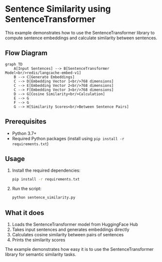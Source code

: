 # Sentence Similarity using SentenceTransformer

This example demonstrates how to use the SentenceTransformer library to compute sentence embeddings and calculate similarity between sentences.

## Flow Diagram

```mermaid
graph TD
    A[Input Sentences] --> B[SentenceTransformer Model<br/>redis/langcache-embed-v1]
    B --> C[Generate Embeddings]
    C --> D[Embedding Vector 1<br/>768 dimensions]
    C --> E[Embedding Vector 2<br/>768 dimensions]
    C --> F[Embedding Vector 3<br/>768 dimensions]
    D --> G[Cosine Similarity<br/>Calculation]
    E --> G
    F --> G
    G --> H[Similarity Scores<br/>Between Sentence Pairs]
```

## Prerequisites

- Python 3.7+
- Required Python packages (install using `pip install -r requirements.txt`)

## Usage

1. Install the required dependencies:
   ```bash
   pip install -r requirements.txt
   ```
2. Run the script:
   ```bash
   python sentence_similarity.py
   ```

## What it does

1. Loads the SentenceTransformer model from HuggingFace Hub
2. Takes input sentences and generates embeddings directly
3. Calculates cosine similarity between pairs of sentences
4. Prints the similarity scores

The example demonstrates how easy it is to use the SentenceTransformer library for semantic similarity tasks. 